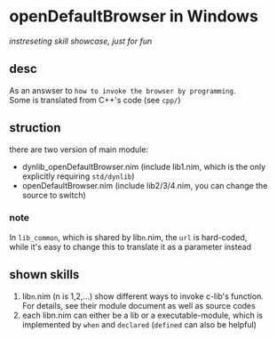 # openDefaultBrowser in Windows
_instreseting skill showcase, just for fun_

## desc
As an answser to `how to invoke the browser by programming`.  
Some is translated from C++'s code (see `cpp/`)

## struction
there are two version of main module:

- dynlib_openDefaultBrowser.nim (include lib1.nim, which is the only explicitly requiring `std/dynlib`)
- openDefaultBrowser.nim (include lib2/3/4.nim, you can change the source to switch)

### note
In `lib_common`, which is shared by lib`n`.nim, the `url` is hard-coded,  
while it's easy to change this to translate it as a parameter instead

## shown skills
1. lib`n`.nim (n is 1,2,...) show different ways to invoke c-lib's function.  
  For details, see their module document as well as source codes
2. each libn.nim can either be a lib or a executable-module, which is implemented by `when` and `declared` (`defined` can also be helpful)
